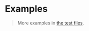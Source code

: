 # Examples

> More examples in [the test files](https://github.com/make-github-pseudonymous-again/js-modular-arithmetic-big-endian/tree/main/test/src).
